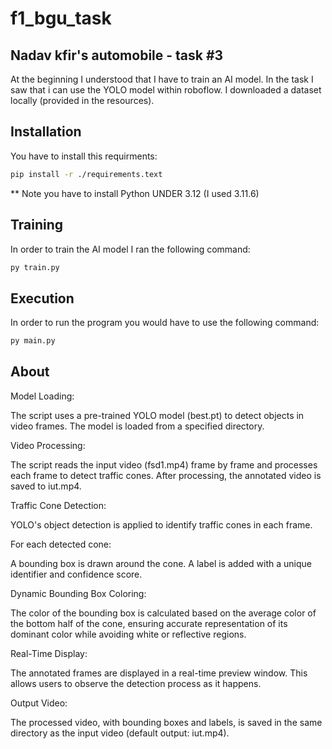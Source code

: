 # f1_bgu_task

## Nadav kfir's automobile -  task #3

At the beginning I understood that I have to train an AI model.
In the task I saw that i can use the YOLO model within roboflow. I downloaded a dataset locally (provided in the resources).

## Installation

You have to install this requirments:
```bash
pip install -r ./requirements.text 
```
** Note
you have to install Python UNDER 3.12 (I used 3.11.6)

## Training

In order to train the AI model I ran the following command:
```bash
py train.py
```

## Execution

In order to run the program you would have to use the following command:
```bash
py main.py
```

## About

Model Loading:

The script uses a pre-trained YOLO model (best.pt) to detect objects in video frames. The model is loaded from a specified directory.

Video Processing:

The script reads the input video (fsd1.mp4) frame by frame and processes each frame to detect traffic cones.
After processing, the annotated video is saved to iut.mp4.

Traffic Cone Detection:

YOLO's object detection is applied to identify traffic cones in each frame.

For each detected cone:

A bounding box is drawn around the cone.
A label is added with a unique identifier and confidence score.

Dynamic Bounding Box Coloring:

The color of the bounding box is calculated based on the average color of the bottom half of the cone, ensuring accurate representation of its dominant color while avoiding white or reflective regions.

Real-Time Display:

The annotated frames are displayed in a real-time preview window. This allows users to observe the detection process as it happens.

Output Video:

The processed video, with bounding boxes and labels, is saved in the same directory as the input video (default output: iut.mp4).









